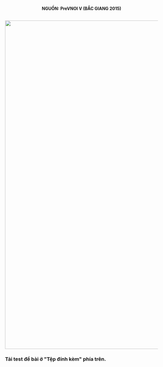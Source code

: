 **<center>NGUỒN: PreVNOI Ⅴ (BẮC GIANG 2015)</center>**
<br>

<img src="/images/problems/1105/mine.svg" width=1080px>

### Tải test đề bài ở "Tệp đính kèm" phía trên.